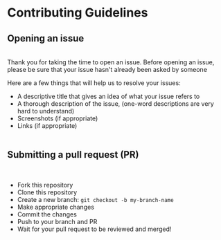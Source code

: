 # Contributing Guidelines

## Opening an issue

<br>
Thank you for taking the time to open an issue.
Before opening an issue, please be sure that your issue hasn't already been asked by someone

Here are a few things that will help us to resolve your issues:

- A descriptive title that gives an idea of what your issue refers to
- A thorough description of the issue, (one-word descriptions are very hard to understand)
- Screenshots (if appropriate)
- Links (if appropriate)
  <br><br>

## Submitting a pull request (PR)

<br>

- Fork this repository
- Clone this repository
- Create a new branch: `git checkout -b my-branch-name`
- Make appropriate changes
- Commit the changes
- Push to your branch and PR
- Wait for your pull request to be reviewed and merged!  